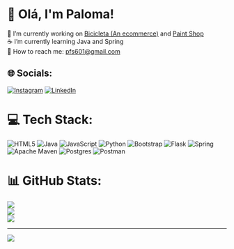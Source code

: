 # 💫 Olá, I'm Paloma!
🔭 I’m currently working on [Bicicleta (An ecommerce)](https://github.com/palomasoltys/bicicleta) and [Paint Shop](https://github.com/paint-shop-project/PaintShop)<br>☕ I’m currently learning Java and Spring<br>📧 How to reach me: pfs601@gmail.com


## 🌐 Socials:
[![Instagram](https://img.shields.io/badge/Instagram-%23E4405F.svg?logo=Instagram&logoColor=white)](https://instagram.com/palomasoltys) [![LinkedIn](https://img.shields.io/badge/LinkedIn-%230077B5.svg?logo=linkedin&logoColor=white)](https://linkedin.com/in/palomasoltys) 

# 💻 Tech Stack:
![HTML5](https://img.shields.io/badge/html5-%23E34F26.svg?style=for-the-badge&logo=html5&logoColor=white) ![Java](https://img.shields.io/badge/java-%23ED8B00.svg?style=for-the-badge&logo=java&logoColor=white) ![JavaScript](https://img.shields.io/badge/javascript-%23323330.svg?style=for-the-badge&logo=javascript&logoColor=%23F7DF1E) ![Python](https://img.shields.io/badge/python-3670A0?style=for-the-badge&logo=python&logoColor=ffdd54) ![Bootstrap](https://img.shields.io/badge/bootstrap-%23563D7C.svg?style=for-the-badge&logo=bootstrap&logoColor=white) ![Flask](https://img.shields.io/badge/flask-%23000.svg?style=for-the-badge&logo=flask&logoColor=white) ![Spring](https://img.shields.io/badge/spring-%236DB33F.svg?style=for-the-badge&logo=spring&logoColor=white) ![Apache Maven](https://img.shields.io/badge/Apache%20Maven-C71A36?style=for-the-badge&logo=Apache%20Maven&logoColor=white) ![Postgres](https://img.shields.io/badge/postgres-%23316192.svg?style=for-the-badge&logo=postgresql&logoColor=white) ![Postman](https://img.shields.io/badge/Postman-FF6C37?style=for-the-badge&logo=postman&logoColor=white)
# 📊 GitHub Stats:
![](https://github-readme-stats.vercel.app/api?username=palomasoltys&theme=radical&hide_border=false&include_all_commits=true&count_private=true)<br/>
![](https://github-readme-streak-stats.herokuapp.com/?user=palomasoltys&theme=radical&hide_border=false)<br/>
![](https://github-readme-stats.vercel.app/api/top-langs/?username=palomasoltys&theme=radical&hide_border=false&include_all_commits=true&count_private=true&layout=compact)

---
[![](https://visitcount.itsvg.in/api?id=palomasoltys&icon=0&color=0)](https://visitcount.itsvg.in)

<!-- Proudly created with GPRM ( https://gprm.itsvg.in ) -->
